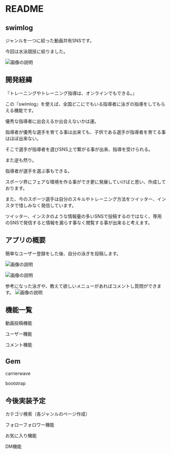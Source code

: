 # README



## swimlog
ジャンルを一つに絞った動画共有SNSです。

今回は水泳競技に絞りました。


![画像の説明](https://i.gyazo.com/3d0f66b7d32e84dfcd6b3acf2216e23f.jpg)




## 開発経緯
『トレーニングやトレーニング指導は、オンラインでもできる。』

この『swimlog』を使えば、全国どこにでもいる指導者に泳ぎの指導をしてもらえる機能です。

優秀な指導者に出会えるか出会えないかは運。

指導者が優秀な選手を育てる事は出来ても、子供である選手が指導者を育てる事はほぼ出来ない。

そこで選手が指導者を選びSNS上で繋がる事が出来、指導を受けられる。

また逆も然り。

指導者が選手を選ぶ事もできる。

スポーツ界にフェアな環境を作る事ができ更に発展していけばと思い、作成しております。

また、今のスポーツ選手は自分のスキルやトレーニング方法をツイッター、インスタで惜しみなく発信しています。

ツイッター、インスタのような情報量の多いSNSで投稿するのではなく、専用のSNSで発信すると情報を漏らす事なく閲覧する事が出来ると考えます。




## アプリの概要

簡単なユーザー登録をした後、自分の泳ぎを投稿します。

![画像の説明](https://i.gyazo.com/5f25bb69c1f04a2e997305c153c919b2.png)


![画像の説明](https://i.gyazo.com/3d0f66b7d32e84dfcd6b3acf2216e23f.jpg)


参考になった泳ぎや、教えて欲しいメニューがあればコメントし質問ができます。
![画像の説明](https://i.gyazo.com/a06931d69cd8102a9e31849c40b4504b.jpg)




## 機能一覧
動画投稿機能

ユーザー機能

コメント機能




## Gem
carrierwave

bootstrap




## 今後実装予定
カテゴリ検索（各ジャンルのページ作成）

フォローフォロワー機能

お気に入り機能

DM機能
